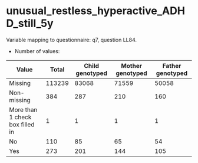 # unusual_restless_hyperactive_ADHD_still_5y
Variable mapping to questionnaire: q7, question LL84.
- Number of values:

| Value | Total | Child genotyped | Mother genotyped | Father genotyped |
| ----- | ----- | --------------- | ---------------- | ---------------- |
| Missing | 113239 | 83068 | 71559 | 50058 |
| Non-missing | 384 | 287 | 210 | 160 |
| More than 1 check box filled in | 1 | 1 | 1 |1 |
| No | 110 | 85 | 65 |54 |
| Yes | 273 | 201 | 144 |105 |



